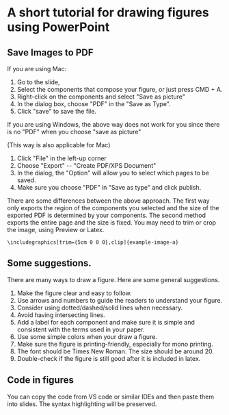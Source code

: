 # A  short tutorial for drawing figures using PowerPoint


## Save Images to PDF

If you are using Mac:

1. Go to the slide,
2. Select the components that compose your figure, or just press CMD + A.
3. Right-click on the components and select "Save as picture"
4. In the dialog box, choose "PDF" in the "Save as Type".
5. Click "save" to save the file.

If you are using Windows, the above way does not work for you since there is no "PDF" when you choose "save as picture"

(This way is also applicable for Mac)
1. Click "File" in the left-up corner
2. Choose "Export" -- "Create PDF/XPS Document"
3. In the dialog, the "Option" will allow you to select which pages to be saved.
4. Make sure you choose "PDF" in "Save as type" and click publish.


There are some differences between the above approach.
The first way only exports the region of the components you selected
and the size of the exported PDF is determined by your components.
The second method exports the entire page and the size is fixed.
You may need to trim or crop the image, using Preview or Latex.

```
\includegraphics[trim={5cm 0 0 0},clip]{example-image-a}
```


## Some suggestions.

There are many ways to draw a figure. Here are some general suggestions.

1. Make the figure clear and easy to follow.
2. Use arrows and numbers to guide the readers to understand your figure.
3. Consider using dotted/dashed/solid lines when necessary.
4. Avoid having intersecting lines.
5. Add a label for each component and make sure it is simple and consistent with the terms used in your paper.
6. Use some simple colors when your draw a figure.
7. Make sure the figure is printing-friendly, especially for mono printing.
8. The font should be Times New Roman. The size should be around 20.
9. Double-check if the figure is still good after it is included in latex.

## Code in figures

You can copy the code from VS code or similar IDEs and then paste them into slides.
The syntax highlighting will be preserved.